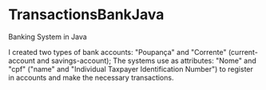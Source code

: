 # TransactionsBankJava
Banking System in Java

I created two types of bank accounts: "Poupança" and "Corrente" (current-account and savings-account);
The systems use as attributes: "Nome" and "cpf" ("name" and "Individual Taxpayer Identification Number") to register in accounts and make the necessary transactions.
